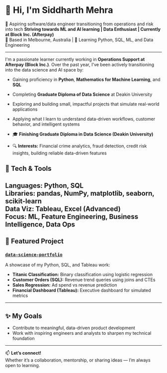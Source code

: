 # 👋 Hi, I'm Siddharth Mehra

🎯 Aspiring software/data engineer transitioning from operations and risk into tech
**Striving towards ML and AI learning | Data Enthusiast | Currently at Block Inc. (Afterpay)**  
📍 Based in Melbourne, Australia | 🌱 Learning Python, SQL, ML, and Data Engineering

---

I'm a passionate learner currently working in **Operations Support at Afterpay (Block Inc.)**. Over the past year, I've been actively transitioning into the data science and AI space by:

- Gaining proficiency in **Python**, **Mathematics for Machine Learning**, and **SQL**
- Completing **Graduate Diploma of Data Science** at Deakin University 
- Exploring and building small, impactful projects that simulate real-world applications
- Applying what I learn to understand data-driven workflows, customer behavior, and intelligent systems

- 🎓 **Finishing Graduate Diploma in Data Science (Deakin University)**  
- 🔍 **Interests:** Financial crime analytics, fraud detection, credit risk insights, building reliable data-driven features

## 🧰 Tech & Tools

**Languages:** Python, SQL  
**Libraries:** pandas, NumPy, matplotlib, seaborn, scikit-learn  
**Data Viz:** Tableau, Excel (Advanced)  
**Focus:** ML, Feature Engineering, Business Intelligence, Data Ops
---

## 📌 Featured Project

### [`data-science-portfolio`](https://github.com/sidmehra17/data-science-portfolio)
A showcase of my Python, SQL, and Tableau work:
- **Titanic Classification:** Binary classification using logistic regression
- **Customer Orders (SQL):** Revenue trend queries using joins and CTEs
- **Sales Regression:** Ad spend vs revenue prediction
- **Financial Dashboard (Tableau):** Executive dashboard for simulated metrics
---

## ✨ My Goals
- Contribute to meaningful, data-driven product development  
- Work with inspiring engineers and analysts to sharpen my technical foundation  

---

📫 **Let’s connect!**  
Whether it’s a collaboration, mentorship, or sharing ideas — I’m always open to learning.

